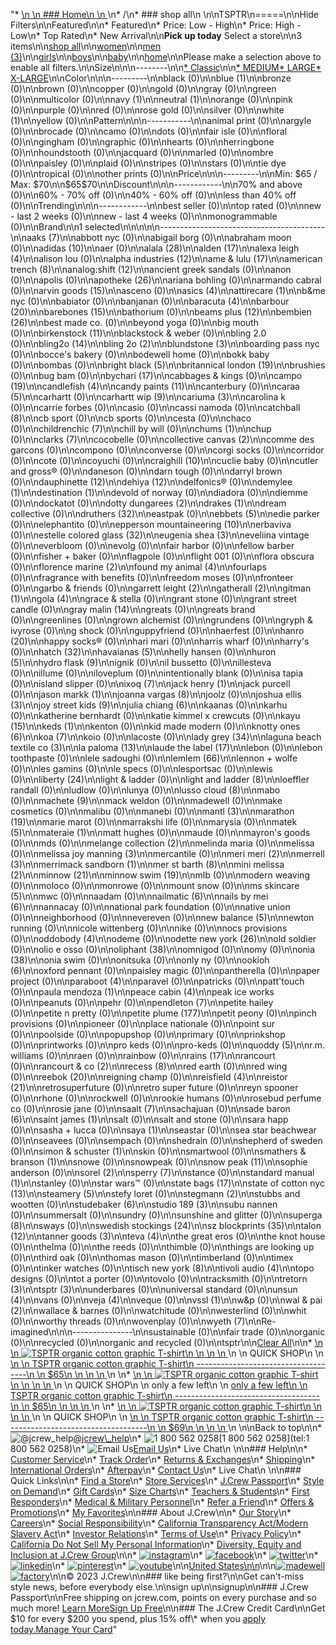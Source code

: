 "*   [\n    \n    ### Home\n    \n    ](/)\n*   /\n*   ### shop all\n    \n\nTSPTR\n=====\n\nHide Filters\n\nFeatured\n\n*   Featured\n*   Price: Low - High\n*   Price: High - Low\n*   Top Rated\n*   New Arrival\n\n**Pick up today** Select a store\n\n3 items\n\n[shop all](/all/?crawl=no)\n\n[women](/all/womens?crawl=no)\n\n[men (3)](/all/mens?crawl=no)\n\n[girls](/all/girls?crawl=no)\n\n[boys](/all/boys?crawl=no)\n\n[baby](/all/baby?crawl=no)\n\n[home](/all/home?crawl=no)\n\nPlease make a selection above to enable all filters.\n\nSize\n\n\n--------\n\n[*   Classic](/all/?brand=TSPTR&crawl=no&fit=Classic)\n\n[*   MEDIUM](/all/?brand=TSPTR&crawl=no&size=MEDIUM)[*   LARGE](/all/?brand=TSPTR&crawl=no&size=LARGE)[*   X-LARGE](/all/?brand=TSPTR&crawl=no&size=X-LARGE)\n\nColor\n\n\n---------\n\nblack (0)\n\n[](/all/?brand=TSPTR&crawl=no&l_color=root-blue)blue (1)\n\nbronze (0)\n\nbrown (0)\n\ncopper (0)\n\ngold (0)\n\ngray (0)\n\ngreen (0)\n\nmulticolor (0)\n\n[](/all/?brand=TSPTR&crawl=no&l_color=root-navy)navy (1)\n\n[](/all/?brand=TSPTR&crawl=no&l_color=root-neutral)neutral (1)\n\norange (0)\n\npink (0)\n\npurple (0)\n\nred (0)\n\nrose gold (0)\n\nsilver (0)\n\n[](/all/?brand=TSPTR&crawl=no&l_color=root-white)white (1)\n\nyellow (0)\n\nPattern\n\n\n-----------\n\nanimal print (0)\n\nargyle (0)\n\nbrocade (0)\n\ncamo (0)\n\ndots (0)\n\nfair isle (0)\n\nfloral (0)\n\ngingham (0)\n\ngraphic (0)\n\nhearts (0)\n\nherringbone (0)\n\nhoundstooth (0)\n\njacquard (0)\n\nmarled (0)\n\nombre (0)\n\npaisley (0)\n\nplaid (0)\n\nstripes (0)\n\nstars (0)\n\ntie dye (0)\n\ntropical (0)\n\nother prints (0)\n\nPrice\n\n\n---------\n\nMin: $65 / Max: $70\n\n$65$70\n\nDiscount\n\n\n------------\n\n70% and above (0)\n\n60% - 70% off (0)\n\n40% - 60% off (0)\n\nless than 40% off (0)\n\nTrending\n\n\n------------\n\nbest seller (0)\n\ntop rated (0)\n\nnew - last 2 weeks (0)\n\nnew - last 4 weeks (0)\n\nmonogrammable (0)\n\nBrand\n\n1 selected[](/all/?crawl=no)\n\n\n\n\n-----------------------------------------\n\n[](/all/?brand=AAKS,TSPTR&crawl=no)aaks (7)\n\nabbott nyc (0)\n\nabigail borg (0)\n\nabraham moon (0)\n\n[](/all/?brand=ADIDAS,TSPTR&crawl=no)adidas (10)\n\naer (0)\n\n[](/all/?brand=ALALA,TSPTR&crawl=no)alala (28)\n\n[](/all/?brand=ALDEN,TSPTR&crawl=no)alden (17)\n\n[](/all/?brand=ALEXA%20LEIGH,TSPTR&crawl=no)alexa leigh (4)\n\nalison lou (0)\n\n[](/all/?brand=ALPHA%20INDUSTRIES,TSPTR&crawl=no)alpha industries (12)\n\n[](/all/?brand=AME%20%26%20LULU,TSPTR&crawl=no)ame & lulu (17)\n\n[](/all/?brand=AMERICAN%20TRENCH,TSPTR&crawl=no)american trench (8)\n\n[](/all/?brand=ANALOG%3ASHIFT,TSPTR&crawl=no)analog:shift (12)\n\nancient greek sandals (0)\n\nanon (0)\n\napolis (0)\n\n[](/all/?brand=APOTHEKE,TSPTR&crawl=no)apotheke (26)\n\nariana bohling (0)\n\narmando cabral (0)\n\n[](/all/?brand=ARVIN%20GOODS,TSPTR&crawl=no)arvin goods (15)\n\nasceno (0)\n\n[](/all/?brand=ASICS,TSPTR&crawl=no)asics (4)\n\n[](/all/?brand=ATTIRECARE,TSPTR&crawl=no)attirecare (1)\n\nb&me nyc (0)\n\nbabiator (0)\n\nbanjanan (0)\n\n[](/all/?brand=BARACUTA,TSPTR&crawl=no)baracuta (4)\n\n[](/all/?brand=BARBOUR,TSPTR&crawl=no)barbour (20)\n\n[](/all/?brand=BAREBONES,TSPTR&crawl=no)barebones (15)\n\nbathorium (0)\n\n[](/all/?brand=BEAMS%20PLUS,TSPTR&crawl=no)beams plus (12)\n\n[](/all/?brand=BEMBIEN,TSPTR&crawl=no)bembien (26)\n\nbest made co. (0)\n\nbeyond yoga (0)\n\nbig mouth (0)\n\n[](/all/?brand=Birkenstock,TSPTR&crawl=no)birkenstock (11)\n\nblackstock & weber (0)\n\nbling 2.0 (0)\n\n[](/all/?brand=BLING2O,TSPTR&crawl=no)bling2o (14)\n\n[](/all/?brand=BLING%202o,TSPTR&crawl=no)bling 2o (2)\n\n[](/all/?brand=BLUNDSTONE,TSPTR&crawl=no)blundstone (3)\n\nboarding pass nyc (0)\n\nbocce's bakery (0)\n\nbodewell home (0)\n\nbokk baby (0)\n\nbombas (0)\n\n[](/all/?brand=BRIGHT%20BLACK,TSPTR&crawl=no)bright black (5)\n\n[](/all/?brand=BRITANNICAL%20LONDON,TSPTR&crawl=no)britannical london (19)\n\nbrushies (0)\n\nbug bam (0)\n\n[](/all/?brand=BYCHARI,TSPTR&crawl=no)bychari (17)\n\ncabbages & kings (0)\n\n[](/all/?brand=CAMPO,TSPTR&crawl=no)campo (19)\n\n[](/all/?brand=CANDLEFISH,TSPTR&crawl=no)candlefish (4)\n\n[](/all/?brand=CANDY%20PAINTS,TSPTR&crawl=no)candy paints (11)\n\ncanterbury (0)\n\n[](/all/?brand=CARAA,TSPTR&crawl=no)caraa (5)\n\ncarhartt (0)\n\n[](/all/?brand=CARHARTT%20WIP,TSPTR&crawl=no)carhartt wip (9)\n\n[](/all/?brand=CARIUMA,TSPTR&crawl=no)cariuma (3)\n\ncarolina k (0)\n\ncarrie forbes (0)\n\ncasio (0)\n\ncassi namoda (0)\n\n[](/all/?brand=CATCHBALL,TSPTR&crawl=no)catchball (8)\n\ncb sport (0)\n\ncb sports (0)\n\ncesta (0)\n\nchaco (0)\n\n[](/all/?brand=CHILDRENCHIC,TSPTR&crawl=no)childrenchic (7)\n\nchill by will (0)\n\n[](/all/?brand=CHUMS,TSPTR&crawl=no)chums (1)\n\nchup (0)\n\n[](/all/?brand=CLARKS,TSPTR&crawl=no)clarks (7)\n\ncocobelle (0)\n\n[](/all/?brand=COLLECTIVE%20CANVAS,TSPTR&crawl=no)collective canvas (2)\n\ncomme des garcons (0)\n\ncompono (0)\n\nconverse (0)\n\ncorgi socks (0)\n\ncorridor (0)\n\ncote (0)\n\ncoyuchi (0)\n\n[](/all/?brand=CRAIGHILL,TSPTR&crawl=no)craighill (10)\n\ncuclie baby (0)\n\ncutler and gross® (0)\n\ndaneson (0)\n\ndarn tough (0)\n\ndarryl brown (0)\n\n[](/all/?brand=DAUPHINETTE,TSPTR&crawl=no)dauphinette (12)\n\n[](/all/?brand=DEHIYA,TSPTR&crawl=no)dehiya (12)\n\ndelfonics® (0)\n\n[](/all/?brand=DEMYLEE,TSPTR&crawl=no)demylee (1)\n\n[](/all/?brand=DESTINATION,TSPTR&crawl=no)destination (1)\n\ndevold of norway (0)\n\ndiadora (0)\n\ndiemme (0)\n\ndockatot (0)\n\n[](/all/?brand=DOTTY%20DUNGAREES,TSPTR&crawl=no)dotty dungarees (2)\n\n[](/all/?brand=DRAKES,TSPTR&crawl=no)drakes (1)\n\ndream collective (0)\n\n[](/all/?brand=DRUTHERS,TSPTR&crawl=no)druthers (32)\n\neastpak (0)\n\n[](/all/?brand=EBBETS,TSPTR&crawl=no)ebbets (5)\n\nedie parker (0)\n\nelephantito (0)\n\n[](/all/?brand=EPPERSON%20MOUNTAINEERING,TSPTR&crawl=no)epperson mountaineering (10)\n\nerbaviva (0)\n\n[](/all/?brand=ESTELLE%20COLORED%20GLASS,TSPTR&crawl=no)estelle colored glass (32)\n\n[](/all/?brand=EUGENIA%20SHEA,TSPTR&crawl=no)eugenia shea (3)\n\neveliina vintage (0)\n\neverbloom (0)\n\nevolg (0)\n\nfair harbor (0)\n\nfellow barber (0)\n\nfisher + baker (0)\n\nflagpole (0)\n\nflight 001 (0)\n\nflora obscura (0)\n\n[](/all/?brand=FLORENCE%20MARINE,TSPTR&crawl=no)florence marine (2)\n\n[](/all/?brand=FOUND%20MY%20ANIMAL,TSPTR&crawl=no)found my animal (4)\n\nfourlaps (0)\n\nfragrance with benefits (0)\n\nfreedom moses (0)\n\nfronteer (0)\n\ngarbo & friends (0)\n\n[](/all/?brand=GARRETT%20LEIGHT,TSPTR&crawl=no)garrett leight (2)\n\n[](/all/?brand=GATHERALL,TSPTR&crawl=no)gatherall (2)\n\n[](/all/?brand=GITMAN,TSPTR&crawl=no)gitman (1)\n\n[](/all/?brand=GOLA,TSPTR&crawl=no)gola (4)\n\ngrace & stella (0)\n\ngrant stone (0)\n\ngrant street candle (0)\n\n[](/all/?brand=GRAY%20MALIN,TSPTR&crawl=no)gray malin (14)\n\ngreats (0)\n\ngreats brand (0)\n\ngreenlines (0)\n\ngrown alchemist (0)\n\ngrundens (0)\n\ngryph & ivyrose (0)\n\ng shock (0)\n\nguppyfriend (0)\n\nhaerfest (0)\n\n[](/all/?brand=HANRO,TSPTR&crawl=no)hanro (20)\n\nhappy socks® (0)\n\nhari mari (0)\n\nharris wharf (0)\n\nharry's (0)\n\n[](/all/?brand=HATCH,TSPTR&crawl=no)hatch (32)\n\n[](/all/?brand=HAVAIANAS,TSPTR&crawl=no)havaianas (5)\n\nhelly hansen (0)\n\n[](/all/?brand=HURON,TSPTR&crawl=no)huron (5)\n\n[](/all/?brand=HYDRO%20FLASK,TSPTR&crawl=no)hydro flask (9)\n\nignik (0)\n\nil bussetto (0)\n\nillesteva (0)\n\nillume (0)\n\niloveplum (0)\n\nintentionally blank (0)\n\nisa tapia (0)\n\nisland slipper (0)\n\n[](/all/?brand=IXOQ,TSPTR&crawl=no)ixoq (7)\n\n[](/all/?brand=JACK%20HENRY,TSPTR&crawl=no)jack henry (1)\n\njack purcell (0)\n\n[](/all/?brand=JASON%20MARKK,TSPTR&crawl=no)jason markk (1)\n\n[](/all/?brand=JOANNA%20VARGAS,TSPTR&crawl=no)joanna vargas (8)\n\njoolz (0)\n\n[](/all/?brand=JOSHUA%20ELLIS,TSPTR&crawl=no)joshua ellis (3)\n\n[](/all/?brand=JOY%20STREET%20KIDS,TSPTR&crawl=no)joy street kids (9)\n\n[](/all/?brand=Julia%20Chiang,TSPTR&crawl=no)julia chiang (6)\n\nkaanas (0)\n\nkarhu (0)\n\nkatherine bernhardt (0)\n\nkatie kimmel x crewcuts (0)\n\n[](/all/?brand=KAYU,TSPTR&crawl=no)kayu (15)\n\n[](/all/?brand=KEDS,TSPTR&crawl=no)keds (1)\n\nkenton (0)\n\nkid made modern (0)\n\n[](/all/?brand=KNOTTY%20ONES,TSPTR&crawl=no)knotty ones (6)\n\n[](/all/?brand=KOA,TSPTR&crawl=no)koa (7)\n\nkoio (0)\n\nlacoste (0)\n\n[](/all/?brand=LADY%20GREY,TSPTR&crawl=no)lady grey (34)\n\n[](/all/?brand=LAGUNA%20BEACH%20TEXTILE%20CO,TSPTR&crawl=no)laguna beach textile co (3)\n\n[](/all/?brand=LA%20PALOMA,TSPTR&crawl=no)la paloma (13)\n\n[](/all/?brand=LAUDE%20THE%20LABEL,TSPTR&crawl=no)laude the label (17)\n\nlebon (0)\n\nlebon toothpaste (0)\n\nlele sadoughi (0)\n\n[](/all/?brand=LEMLEM,TSPTR&crawl=no)lemlem (66)\n\nlennon + wolfe (0)\n\nles gamins (0)\n\nle specs (0)\n\nlesportsac (0)\n\nlewis (0)\n\n[](/all/?brand=LIBERTY,TSPTR&crawl=no)liberty (24)\n\nlight & ladder (0)\n\n[](/all/?brand=LIGHT%20AND%20LADDER,TSPTR&crawl=no)light and ladder (8)\n\nloeffler randall (0)\n\nludlow (0)\n\nlunya (0)\n\n[](/all/?brand=LUSSO%20CLOUD,TSPTR&crawl=no)lusso cloud (8)\n\nmabo (0)\n\n[](/all/?brand=MACHETE,TSPTR&crawl=no)machete (9)\n\nmack weldon (0)\n\nmadewell (0)\n\nmake cosmetics (0)\n\nmalibu (0)\n\nmanebi (0)\n\n[](/all/?brand=MANTL,TSPTR&crawl=no)mantl (3)\n\n[](/all/?brand=MARATHON,TSPTR&crawl=no)marathon (19)\n\nmarie marot (0)\n\nmarrakshi life (0)\n\nmarysia (0)\n\n[](/all/?brand=MATEK,TSPTR&crawl=no)matek (5)\n\n[](/all/?brand=MATERAIE,TSPTR&crawl=no)materaie (1)\n\nmatt hughes (0)\n\nmaude (0)\n\nmayron's goods (0)\n\nmds (0)\n\n[](/all/?brand=MELANGE%20COLLECTION,TSPTR&crawl=no)melange collection (2)\n\nmelinda maria (0)\n\nmelissa (0)\n\n[](/all/?brand=MELISSA%20JOY%20MANNING,TSPTR&crawl=no)melissa joy manning (3)\n\nmercantile (0)\n\n[](/all/?brand=MERI%20MERI,TSPTR&crawl=no)meri meri (2)\n\n[](/all/?brand=MERRELL,TSPTR&crawl=no)merrell (3)\n\n[](/all/?brand=MERRIMACK%20SANDBORN,TSPTR&crawl=no)merrimack sandborn (1)\n\n[](/all/?brand=MER%20ST%20BARTH,TSPTR&crawl=no)mer st barth (8)\n\n[](/all/?brand=MINI%20MELISSA,TSPTR&crawl=no)mini melissa (2)\n\n[](/all/?brand=MINNOW,TSPTR&crawl=no)minnow (21)\n\n[](/all/?brand=MINNOW%20SWIM,TSPTR&crawl=no)minnow swim (19)\n\nmlb (0)\n\nmodern weaving (0)\n\nmoloco (0)\n\nmonrowe (0)\n\nmount snow (0)\n\n[](/all/?brand=MS%20SKINCARE,TSPTR&crawl=no)ms skincare (5)\n\nmwc (0)\n\nnaadam (0)\n\n[](/all/?brand=NAILMATIC,TSPTR&crawl=no)nailmatic (6)\n\n[](/all/?brand=NAILS%20BY%20MEI,TSPTR&crawl=no)nails by mei (6)\n\nnannacay (0)\n\nnational park foundation (0)\n\nnative union (0)\n\nneighborhood (0)\n\nnevereven (0)\n\n[](/all/?brand=New%20Balance,TSPTR&crawl=no)new balance (5)\n\nnewton running (0)\n\nnicole wittenberg (0)\n\nnike (0)\n\nnocs provisions (0)\n\n[](/all/?brand=ODDOBODY,TSPTR&crawl=no)oddobody (4)\n\nodeme (0)\n\n[](/all/?brand=ODETTE%20NEW%20YORK,TSPTR&crawl=no)odette new york (26)\n\nold soldier (0)\n\nolio e osso (0)\n\n[](/all/?brand=OLIPHANT,TSPTR&crawl=no)oliphant (38)\n\nomnigod (0)\n\nomy (0)\n\n[](/all/?brand=ONIA,TSPTR&crawl=no)onia (38)\n\nonia swim (0)\n\nonitsuka (0)\n\nonly ny (0)\n\n[](/all/?brand=OOKIOH,TSPTR&crawl=no)ookioh (6)\n\noxford pennant (0)\n\npaisley magic (0)\n\npantherella (0)\n\npaper project (0)\n\n[](/all/?brand=PARABOOT,TSPTR&crawl=no)paraboot (4)\n\nparavel (0)\n\npatricks (0)\n\npatt'touch (0)\n\n[](/all/?brand=PAULA%20MENDOZA,TSPTR&crawl=no)paula mendoza (1)\n\n[](/all/?brand=PEACE%20CABIN,TSPTR&crawl=no)peace cabin (4)\n\npeak ice works (0)\n\npeanuts (0)\n\npehr (0)\n\n[](/all/?brand=PENDLETON,TSPTR&crawl=no)pendleton (7)\n\npetite hailey (0)\n\npetite n pretty (0)\n\n[](/all/?brand=PETITE%20PLUME,TSPTR&crawl=no)petite plume (177)\n\npetit peony (0)\n\npinch provisions (0)\n\npioneer (0)\n\nplace nationale (0)\n\npoint sur (0)\n\npoolside (0)\n\npopupshop (0)\n\nprimary (0)\n\nprinkshop (0)\n\nprintworks (0)\n\npro keds (0)\n\npro-keds (0)\n\n[](/all/?brand=QUODDY,TSPTR&crawl=no)quoddy (5)\n\nr.m. williams (0)\n\nraen (0)\n\nrainbow (0)\n\n[](/all/?brand=RAINS,TSPTR&crawl=no)rains (17)\n\nrancourt (0)\n\n[](/all/?brand=RANCOURT%20%26%20CO,TSPTR&crawl=no)rancourt & co (2)\n\n[](/all/?brand=RECESS,TSPTR&crawl=no)recess (8)\n\nred earth (0)\n\nred wing (0)\n\n[](/all/?brand=REEBOK,TSPTR&crawl=no)reebok (20)\n\nreigning champ (0)\n\n[](/all/?brand=REISFIELD,TSPTR&crawl=no)reisfield (4)\n\n[](/all/?brand=REISTOR,TSPTR&crawl=no)reistor (21)\n\nretrosuperfuture (0)\n\nretro super future (0)\n\nreyn spooner (0)\n\nrhone (0)\n\nrockwell (0)\n\nrookie humans (0)\n\nrosebud perfume co (0)\n\nrosie jane (0)\n\n[](/all/?brand=SAALT,TSPTR&crawl=no)saalt (7)\n\nsachajuan (0)\n\n[](/all/?brand=SADE%20BARON,TSPTR&crawl=no)sade baron (6)\n\n[](/all/?brand=SAINT%20JAMES,TSPTR&crawl=no)saint james (1)\n\nsalt (0)\n\nsalt and stone (0)\n\nsara happ (0)\n\nsasha + lucca (0)\n\n[](/all/?brand=SAYA,TSPTR&crawl=no)saya (1)\n\nseastar (0)\n\nsea star beachwear (0)\n\nseavees (0)\n\nsempach (0)\n\nshedrain (0)\n\nshepherd of sweden (0)\n\n[](/all/?brand=SIMON%20%26%20SCHUSTER,TSPTR&crawl=no)simon & schuster (1)\n\nskin (0)\n\nsmartwool (0)\n\n[](/all/?brand=SMATHERS%20%26%20BRANSON,TSPTR&crawl=no)smathers & branson (1)\n\nsnowe (0)\n\nsnowpeak (0)\n\n[](/all/?brand=SNOW%20PEAK,TSPTR&crawl=no)snow peak (11)\n\nsophie anderson (0)\n\n[](/all/?brand=SOREL,TSPTR&crawl=no)sorel (2)\n\n[](/all/?brand=SPERRY,TSPTR&crawl=no)sperry (7)\n\nstance (0)\n\n[](/all/?brand=STANDARD%20MANUAL,TSPTR&crawl=no)standard manual (1)\n\nstanley (0)\n\nstar wars™ (0)\n\n[](/all/?brand=STATE%20BAGS,TSPTR&crawl=no)state bags (17)\n\n[](/all/?brand=STATE%20OF%20COTTON%20NYC,TSPTR&crawl=no)state of cotton nyc (13)\n\n[](/all/?brand=STEAMERY,TSPTR&crawl=no)steamery (5)\n\nstefy loret (0)\n\n[](/all/?brand=STEGMANN,TSPTR&crawl=no)stegmann (2)\n\nstubbs and wootten (0)\n\n[](/all/?brand=STUDEBAKER,TSPTR&crawl=no)studebaker (6)\n\n[](/all/?brand=STUDIO%20189,TSPTR&crawl=no)studio 189 (3)\n\nsubu nannen (0)\n\nsummersalt (0)\n\nsundry (0)\n\nsunshine and glitter (0)\n\n[](/all/?brand=SUPERGA,TSPTR&crawl=no)superga (8)\n\nsways (0)\n\n[](/all/?brand=SWEDISH%20STOCKINGS,TSPTR&crawl=no)swedish stockings (24)\n\n[](/all/?brand=SZ%20BLOCKPRINTS,TSPTR&crawl=no)sz blockprints (35)\n\n[](/all/?brand=TALON,TSPTR&crawl=no)talon (12)\n\n[](/all/?brand=TANNER%20GOODS,TSPTR&crawl=no)tanner goods (3)\n\n[](/all/?brand=TEVA,TSPTR&crawl=no)teva (4)\n\nthe great eros (0)\n\nthe knot house (0)\n\nthelma (0)\n\nthe reeds (0)\n\nthimble (0)\n\nthings are looking up (0)\n\nthird oak (0)\n\nthomas mason (0)\n\ntimberland (0)\n\ntimex (0)\n\ntinker watches (0)\n\n[](/all/?brand=TISCH%20NEW%20YORK,TSPTR&crawl=no)tisch new york (8)\n\n[](/all/?brand=TIVOLI%20AUDIO,TSPTR&crawl=no)tivoli audio (4)\n\ntopo designs (0)\n\ntot a porter (0)\n\ntovolo (0)\n\ntracksmith (0)\n\n[](/all/?brand=TRETORN,TSPTR&crawl=no)tretorn (3)\n\n[](/all/?crawl=no)tsptr (3)\n\nunderbares (0)\n\nuniversal standard (0)\n\n[](/all/?brand=TSPTR,UNSUN&crawl=no)unsun (4)\n\nvans (0)\n\n[](/all/?brand=TSPTR,VEJA&crawl=no)veja (4)\n\nveque (0)\n\n[](/all/?brand=TSPTR,VSSL&crawl=no)vssl (1)\n\nw&p (0)\n\n[](/all/?brand=TSPTR,WAL%20%26%20PAI&crawl=no)wal & pai (2)\n\nwallace & barnes (0)\n\nwatchitude (0)\n\nwesterlind (0)\n\nwhit (0)\n\nworthy threads (0)\n\nwovenplay (0)\n\n[](/all/?brand=TSPTR,WYETH&crawl=no)wyeth (7)\n\nRe-imagined\n\n\n---------------\n\nsustainable (0)\n\nfair trade (0)\n\norganic (0)\n\nrecycled (0)\n\norganic and recycled (0)\n\ntsptr[](/all/?crawl=no)\n\n[Clear All](/all/?crawl=no)\n\n*   [\n    \n    ![ TSPTR organic cotton graphic T-shirt](https://www.jcrew.com/s7-img-facade/BG789_WT0002?hei=640&crop=0,0,512,0)\n    \n    \n    \n    ](/p/mens/categories/clothing/t-shirts/graphics/tsptr-organic-cotton-graphic-t-shirt/BG789?display=standard&fit=Classic&color_name=white&colorProductCode=BG789)\n    \n    QUICK SHOP\n    \n    [\n    \n    TSPTR organic cotton graphic T-shirt\n    ------------------------------------\n    \n    $65\n    \n    \n    \n    ](/p/mens/categories/clothing/t-shirts/graphics/tsptr-organic-cotton-graphic-t-shirt/BG789?display=standard&fit=Classic&color_name=white&colorProductCode=BG789)\n    \n*   [\n    \n    ![ TSPTR organic cotton graphic T-shirt](https://www.jcrew.com/s7-img-facade/BG791_EE2622?hei=640&crop=0,0,512,0)\n    \n    \n    \n    ](/p/mens/categories/clothing/t-shirts/graphics/tsptr-organic-cotton-graphic-t-shirt/BG791?display=standard&fit=Classic&color_name=navy&colorProductCode=BG791)\n    \n    QUICK SHOP\n    \n    only a few left\n    \n    [only a few left\n    \n    TSPTR organic cotton graphic T-shirt\n    ------------------------------------\n    \n    $65\n    \n    \n    \n    ](/p/mens/categories/clothing/t-shirts/graphics/tsptr-organic-cotton-graphic-t-shirt/BG791?display=standard&fit=Classic&color_name=navy&colorProductCode=BG791)\n    \n*   [\n    \n    ![ TSPTR organic cotton graphic T-shirt](https://www.jcrew.com/s7-img-facade/BG790_EE2621?hei=640&crop=0,0,512,0)\n    \n    \n    \n    ](/p/mens/categories/clothing/t-shirts/graphics/tsptr-organic-cotton-graphic-t-shirt/BG790?display=standard&fit=Classic&color_name=turquoise&colorProductCode=BG790)\n    \n    QUICK SHOP\n    \n    [\n    \n    TSPTR organic cotton graphic T-shirt\n    ------------------------------------\n    \n    $69\n    \n    \n    \n    ](/p/mens/categories/clothing/t-shirts/graphics/tsptr-organic-cotton-graphic-t-shirt/BG790?display=standard&fit=Classic&color_name=turquoise&colorProductCode=BG790)\n    \n\nBack to top\n\n*   ![@jcrew_help](/next-static/images/sidecar-modules/footer/twitter-2.svg)[@jcrew\\_help](https://twitter.com/jcrew_help)\n*   ![1 800 562 0258](/next-static/images/sidecar-modules/footer/phone-2.svg)[1 800 562 0258](tel:1 800 562 0258)\n*   ![Email Us](/next-static/images/sidecar-modules/footer/email.svg)[Email Us](mailto:help@jcrew.com)\n*   Live Chat\n    \n\n### Help\n\n*   [Customer Service](/help/customer-service)\n*   [Track Order](/help/order-status)\n*   [Returns & Exchanges](/help/returns-exchanges)\n*   [Shipping](/help/shipping-handling)\n*   [International Orders](/help/international-orders)\n*   [Afterpay](/afterpay-faq)\n*   [Contact Us](/help/contact-us)\n*   Live Chat\n    \n\n### Quick Links\n\n*   [Find a Store](https://stores.jcrew.com/search)\n*   [Store Services](/s/store-services)\n*   [J.Crew Passport](/s/rewards)\n*   [Style on Demand](/s/style-on-demand)\n*   [Gift Cards](/help/gift-card)\n*   [Size Charts](/r/size-charts)\n*   [Teachers & Students](/s/teacher-student-discount)\n*   [First Responders](/s/military-medical-first-responder-discount)\n*   [Medical & Military Personnel](/s/military-medical-first-responder-discount)\n*   [Refer a Friend](/share)\n*   [Offers & Promotions](/best-deals)\n*   [My Favorites](/favorites)\n\n### About J.Crew\n\n*   [Our Story](/s/aboutus)\n*   [Careers](https://jobs.jcrew.com)\n*   [Social Responsibility](/s/corporate-responsibility)\n*   [California Transparency Act/Modern Slavery Act](/s/CSR-california-transparency-act)\n*   [Investor Relations](https://investors.jcrew.com)\n*   [Terms of Use](/help/terms-of-use)\n*   [Privacy Policy](/help/privacy-policy)\n*   [California Do Not Sell My Personal Information](https://jcrew.clarip.com/dsr/create?brand=jcrew&type=3)\n*   [Diversity, Equity and Inclusion at J.Crew Group](/s/diversity-equity-inclusion)\n\n*   [![instagram](/next-static/images/sidecar-modules/footer/instagram-2.svg)](http://instagram.com/jcrew)\n*   [![facebook](/next-static/images/sidecar-modules/footer/facebook-2.svg)](https://www.facebook.com/jcrew)\n*   [![twitter](/next-static/images/sidecar-modules/footer/twitter-2.svg)](https://twitter.com/jcrew)\n*   [![linkedin](/next-static/images/sidecar-modules/footer/linkedin.svg)](https://www.linkedin.com/company/j-crew)\n*   [![pinterest](/next-static/images/sidecar-modules/footer/pinterest-2.svg)](http://pinterest.com/jcrew/)\n*   [![youtube](/next-static/images/sidecar-modules/footer/youtube-2.svg)](http://www.youtube.com/user/jcrewinsider)\n\n[United States\n\n](/r/context-chooser)\n\n[![madewell](/next-static/images/sidecar-modules/footer/madewell.svg)](https://www.madewell.com)[![factory](/next-static/images/sidecar-modules/navigation/jcrew-factory-logo-black.svg)](https://factory.jcrew.com)\n\n© 2023 J.Crew\n\n### like being first?\n\nGet can't-miss style news, before everybody else.\n\nsign up\n\nsignup\n\n### J.Crew Passport\n\nFree shipping on jcrew.com, points on every purchase and so much more! [Learn More](/s/rewards)[Sign Up Free](/?register=true)\n\n### The J.Crew Credit Card\n\nGet $10 for every $200 you spend, plus 15% off\\* when you [apply today.](/s/credit-card)[Manage Your Card](https://d.comenity.net/jcrew/)"